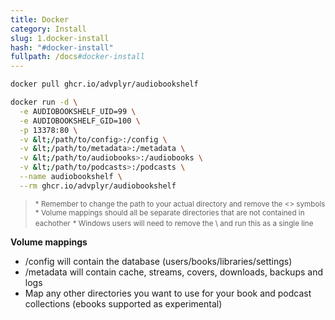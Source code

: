 ```yaml
---
title: Docker
category: Install
slug: 1.docker-install
hash: "#docker-install"
fullpath: /docs#docker-install
---
```


```bash
docker pull ghcr.io/advplyr/audiobookshelf

docker run -d \
  -e AUDIOBOOKSHELF_UID=99 \
  -e AUDIOBOOKSHELF_GID=100 \
  -p 13378:80 \
  -v &lt;/path/to/config>:/config \
  -v &lt;/path/to/metadata>:/metadata \
  -v &lt;/path/to/audiobooks>:/audiobooks \
  -v &lt;/path/to/podcasts>:/podcasts \
  --name audiobookshelf \
  --rm ghcr.io/advplyr/audiobookshelf
```

  > 
  > <small class="text-error block">\* Remember to change the path to your actual directory and remove the <> symbols</small>
  > <small class="text-error block">\* Volume mappings should all be separate directories that are not contained in eachother</small>
  > <small class="text-error block">\* Windows users will need to remove the \ and run this as a single line</small>
  > 

**Volume mappings**
- /config will contain the database (users/books/libraries/settings)
- /metadata will contain cache, streams, covers, downloads, backups and logs
- Map any other directories you want to use for your book and podcast collections (ebooks supported as experimental)

